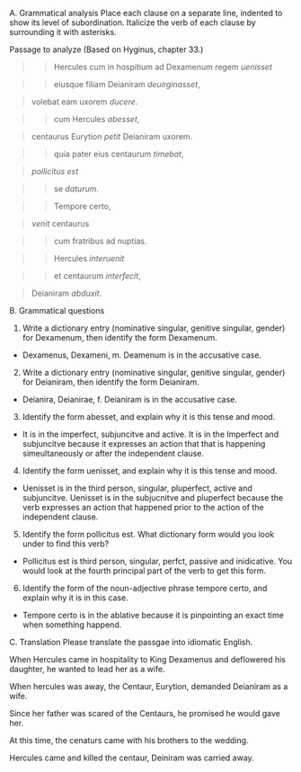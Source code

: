 A. Grammatical analysis
Place each clause on a separate line, indented to show its level of subordination. 
Italicize the verb of each clause by surrounding it with asterisks. 

Passage to analyze
(Based on Hyginus, chapter 33.)

>>Hercules cum in hospitium ad Dexamenum regem *uenisset*

>>eiusque filiam Deianiram *deuirginasset*, 

>volebat eam uxorem *ducere*. 


>>cum Hercules *abesset*,

>centaurus Eurytion *petit* Deianiram uxorem.


>>quia pater eius centaurum *timebat*, 

>*pollicitus est* 

>>se *daturum*.


>>Tempore certo, 

>*venit* centaurus 

>>cum fratribus ad nuptias.


>>Hercules *interuenit* 

>>et centaurum *interfecit*, 

>Deianiram *abduxit*.



B. Grammatical questions
1. Write a dictionary entry (nominative singular, genitive singular, gender) for Dexamenum, then identify the form Dexamenum.
  - Dexamenus, Dexameni, m. Deamenum is in the accusative case.
2. Write a dictionary entry (nominative singular, genitive singular, gender) for Deianiram, then identify the form Deianiram.
  - Deianira, Deianirae, f. Deianiram is in the accusative case.
3. Identify the form abesset, and explain why it is this tense and mood.
  - It is in the imperfect, subjuncitve and active. It is in the Imperfect and subjuncitve because it expresses an action that that is happening simeultaneously or after the independent clause.
4. Identify the form uenisset, and explain why it is this tense and mood.
  - Uenisset is in the third person, singular, pluperfect, active and subjuncitve. Uenisset is in the subjucnitve and pluperfect because the verb expresses an action that happened prior to the action of the independent clause.
5. Identify the form pollicitus est. What dictionary form would you look under to find this verb?
  - Pollicitus est is third person, singular, perfct, passive and inidicative. You would look at the fourth principal part of the verb to get this form.
6. Identify the form of the noun-adjective phrase tempore certo, and explain why it is in this case.
  - Tempore certo is in the ablative because it is pinpointing an exact time when something happend.


C. Translation
Please translate the passgae into idiomatic English.


When Hercules came in hospitality to King Dexamenus and deflowered his daughter, he wanted to lead her as a wife.

When hercules was away, the Centaur, Eurytion, demanded Deianiram as a wife.

Since her father was scared of the Centaurs, he promised he would gave her.

At this time, the cenaturs came with his brothers to the wedding.

Hercules came and killed the centaur, Deiniram was carried away.
